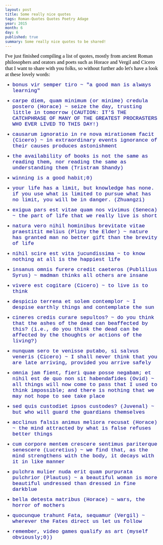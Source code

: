 ```yaml
---
layout: post
title: Some really nice quotes
tags: Roman-Quotes Quotes Poetry Adage
year: 2015
month: 6
day: 6
published: true
summary: Some really nice quotes to be shared!
---
```

<span style="color:black; font-family:Consolas; font-size:1.2em;">
I've just finished compiling a list of quotes, mostly from ancient Roman philosophers and orators and poets such as Horace and Vergil and Cicero that I want to share with you folks, so without further ado let's have a look at these lovely words: </span>

+ 	<span style="color:darkblue; font-family:Courier; font-size:1.2em;">bonus vir semper tiro ~ "a good man is always learning" </span>

+ 	<span style="color:darkblue; font-family:Courier; font-size:1.2em;">carpe diem, quam minimum (or minime) credula postero (Horace) ~ seize the day, trusting little in tomorrow (CAUTION: IT'S THE CATCHPHRASE OF MANY OF THE GREATEST PROCRASTERS WHO EVER LIVED TO THIS DAY!) </span>

+ 	<span style="color:darkblue; font-family:Courier; font-size:1.2em;">causarum ignoratio in re nova mirationem facit (Cicero) ~ in extraordinary events ignorance of their causes produces astonishment </span>

+ 	<span style="color:darkblue; font-family:Courier; font-size:1.2em;">the availability of books is not the same as reading them, nor reading the same as understanding them (Tristram Shandy) </span>

+ 	<span style="color:darkblue; font-family:Courier; font-size:1.2em;">winning is a good habit;0) </span>

+ 	<span style="color:darkblue; font-family:Courier; font-size:1.2em;">your life has a limit, but knowledge has none. if you use what is limited to pursue what has no limit, you will be in danger. (Zhuangzi) </span>

+ 	<span style="color:darkblue; font-family:Courier; font-size:1.2em;">exigua pars est vitae quam nos vivimus (Seneca) ~ the part of life that we really live is short </span>

+ 	<span style="color:darkblue; font-family:Courier; font-size:1.2em;">natura vero nihil hominibus brevitate vitae praestitit melius (Pliny the Elder) ~ nature has granted man no better gift than the brevity of life </span>

+ 	<span style="color:darkblue; font-family:Courier; font-size:1.2em;">nihil scire est vita jucundissima ~ to know nothing at all is the happiest life </span>

+ 	<span style="color:darkblue; font-family:Courier; font-size:1.2em;">insanus omnis furere credit caeteros (Publilius Syrus) ~ madman thinks all others are insane </span>

+ 	<span style="color:darkblue; font-family:Courier; font-size:1.2em;">vivere est cogitare (Cicero) ~ to live is to think </span>

+ 	<span style="color:darkblue; font-family:Courier; font-size:1.2em;">despicio terrena et solem contemplor ~ I despise earthly things and contemplate the sun </span>

+ 	<span style="color:darkblue; font-family:Courier; font-size:1.2em;">cineres credis curare sepultos? ~ do you think that the ashes of the dead can beaffected by this? (i.e., do you think the dead can be affected by the thoughts or actions of the living?) </span>

+ 	<span style="color:darkblue; font-family:Courier; font-size:1.2em;">nunquam sero te venisse putabo, si salvus veneris (Cicero) ~ I shall never think that you are late arriving, provided you arrive safely </span>

+ 	<span style="color:darkblue; font-family:Courier; font-size:1.2em;">omnia jam fient, fieri quae posse negabam; et nihil est de quo non sit habendafides (Ovid) ~ all things will now come to pass that I used to think impossible; and there is nothing that we may not hope to see take place </span>

+ 	<span style="color:darkblue; font-family:Courier; font-size:1.2em;">sed quis custodiet ipsos custodes? (Juvenal) ~ but who will guard the guardians themselves </span>

+ 	<span style="color:darkblue; font-family:Courier; font-size:1.2em;">acclinus falsis animus meliora recusat (Horace) ~ the mind attracted by what is false refuses better things </span>

+ 	<span style="color:darkblue; font-family:Courier; font-size:1.2em;">cum corpore mentem crescere sentimus pariterque senescere (Lucretius) ~ we find that, as the mind strengthens with the body, it decays with it in like manner </span>

+ 	<span style="color:darkblue; font-family:Courier; font-size:1.2em;">pulchra mulier nuda erit quam purpurata pulchrior (Plautus) ~ a beautiful woman is more beautiful undressed than dressed in fine darkblue </span>

+ 	<span style="color:darkblue; font-family:Courier; font-size:1.2em;">bella detesta matribus (Horace) ~ wars, the horror of mothers </span>

+ 	<span style="color:darkblue; font-family:Courier; font-size:1.2em;">quocunque trahunt Fata, sequamur (Vergil) ~ wherever the Fates direct us let us follow </span>

+	<span style="color:darkblue; font-family:Courier; font-size:1.2em;">remember, video games qualify as art (myself obviously;0)) </span>